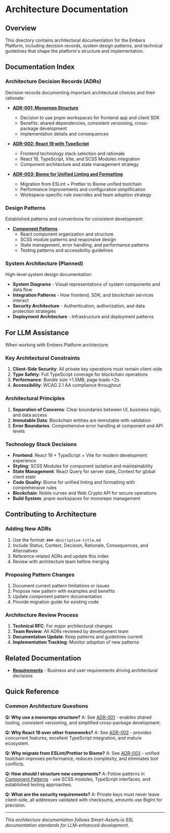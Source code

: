 # Architecture Documentation

## Overview

This directory contains architectural documentation for the Embers Platform, including decision records, system design patterns, and technical guidelines that shape the platform's structure and implementation.

## Documentation Index

### Architecture Decision Records (ADRs)

Decision records documenting important architectural choices and their rationale:

- **[ADR-001: Monorepo Structure](./decisions/001-monorepo-structure.md)**
  - Decision to use pnpm workspaces for frontend app and client SDK
  - Benefits: shared dependencies, consistent versioning, cross-package development
  - Implementation details and consequences

- **[ADR-002: React 19 with TypeScript](./decisions/002-react-19-typescript.md)**
  - Frontend technology stack selection and rationale
  - React 19, TypeScript, Vite, and SCSS Modules integration
  - Component architecture and state management strategy

- **[ADR-003: Biome for Unified Linting and Formatting](./decisions/003-biome-linting-formatting.md)**
  - Migration from ESLint + Prettier to Biome unified toolchain
  - Performance improvements and configuration simplification
  - Workspace-specific rule overrides and team adoption strategy

### Design Patterns

Established patterns and conventions for consistent development:

- **[Component Patterns](./patterns/component-patterns.md)**
  - React component organization and structure
  - SCSS module patterns and responsive design
  - State management, error handling, and performance patterns
  - Testing patterns and accessibility guidelines

### System Architecture (Planned)

High-level system design documentation:

- **System Diagrams** - Visual representations of system components and data flow
- **Integration Patterns** - How frontend, SDK, and blockchain services interact
- **Security Architecture** - Authentication, authorization, and data protection strategies
- **Deployment Architecture** - Infrastructure and deployment patterns

## For LLM Assistance

When working with Embers Platform architecture:

### Key Architectural Constraints

1. **Client-Side Security**: All private key operations must remain client-side
2. **Type Safety**: Full TypeScript coverage for blockchain operations
3. **Performance**: Bundle size <1.5MB, page loads <2s
4. **Accessibility**: WCAG 2.1 AA compliance throughout

### Architectural Principles

1. **Separation of Concerns**: Clear boundaries between UI, business logic, and data access
2. **Immutable Data**: Blockchain entities are immutable with validation
3. **Error Boundaries**: Comprehensive error handling at component and API levels

### Technology Stack Decisions

- **Frontend**: React 19 + TypeScript + Vite for modern development experience
- **Styling**: SCSS Modules for component isolation and maintainability
- **State Management**: React Query for server state, Context for global client state
- **Code Quality**: Biome for unified linting and formatting with comprehensive rules
- **Blockchain**: Noble curves and Web Crypto API for secure operations
- **Build System**: pnpm workspaces for monorepo management

## Contributing to Architecture

### Adding New ADRs

1. Use the format: `###-descriptive-title.md`
2. Include Status, Context, Decision, Rationale, Consequences, and Alternatives
3. Reference related ADRs and update this index
4. Review with architecture team before merging

### Proposing Pattern Changes

1. Document current pattern limitations or issues
2. Propose new pattern with examples and benefits
3. Update component pattern documentation
4. Provide migration guide for existing code

### Architecture Review Process

1. **Technical RFC**: For major architectural changes
2. **Team Review**: All ADRs reviewed by development team
3. **Documentation Update**: Keep patterns and guidelines current
4. **Implementation Tracking**: Monitor adoption of new patterns

## Related Documentation

- **[Requirements](../requirements/)** - Business and user requirements driving architectural decisions

## Quick Reference

### Common Architecture Questions

**Q: Why use a monorepo structure?**
A: See [ADR-001](./decisions/001-monorepo-structure.md) - enables shared tooling, consistent versioning, and simplified cross-package development.

**Q: Why React 19 over other frameworks?**
A: See [ADR-002](./decisions/002-react-19-typescript.md) - provides concurrent features, excellent TypeScript integration, and mature ecosystem.

**Q: Why migrate from ESLint/Prettier to Biome?**
A: See [ADR-003](./decisions/003-biome-linting-formatting.md) - unified toolchain improves performance, reduces complexity, and eliminates tool conflicts.

**Q: How should I structure new components?**
A: Follow patterns in [Component Patterns](./patterns/component-patterns.md) - use SCSS modules, TypeScript interfaces, and established testing approaches.

**Q: What are the security requirements?**
A: Private keys must never leave client-side, all addresses validated with checksums, amounts use BigInt for precision.

---

_This architecture documentation follows Smart-Assets.io SSL documentation standards for LLM-enhanced development._
